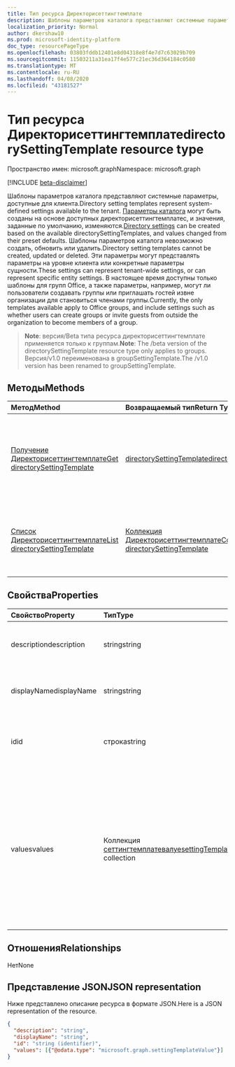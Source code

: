 ```yaml
---
title: Тип ресурса Директорисеттингтемплате
description: Шаблоны параметров каталога представляют системные параметры, доступные для клиента.
localization_priority: Normal
author: dkershaw10
ms.prod: microsoft-identity-platform
doc_type: resourcePageType
ms.openlocfilehash: 03803fddb12401e8d04318e8f4e7d7c63029b709
ms.sourcegitcommit: 11503211a31ea17f4e577c21ec36d364184c0580
ms.translationtype: MT
ms.contentlocale: ru-RU
ms.lasthandoff: 04/08/2020
ms.locfileid: "43181527"
---
```

# <a name="directorysettingtemplate-resource-type"></a><span data-ttu-id="fb567-103">Тип ресурса Директорисеттингтемплате</span><span class="sxs-lookup"><span data-stu-id="fb567-103">directorySettingTemplate resource type</span></span>

<span data-ttu-id="fb567-104">Пространство имен: microsoft.graph</span><span class="sxs-lookup"><span data-stu-id="fb567-104">Namespace: microsoft.graph</span></span>

[!INCLUDE [beta-disclaimer](../../includes/beta-disclaimer.md)]

<span data-ttu-id="fb567-105">Шаблоны параметров каталога представляют системные параметры, доступные для клиента.</span><span class="sxs-lookup"><span data-stu-id="fb567-105">Directory setting templates represent system-defined settings available to the tenant.</span></span> <span data-ttu-id="fb567-106">[Параметры каталога](directorysetting.md) могут быть созданы на основе доступных директорисеттингтемплатес, и значения, заданные по умолчанию, изменяются.</span><span class="sxs-lookup"><span data-stu-id="fb567-106">[Directory settings](directorysetting.md) can be created based on the available directorySettingTemplates, and values changed from their preset defaults.</span></span> <span data-ttu-id="fb567-107">Шаблоны параметров каталога невозможно создать, обновить или удалить.</span><span class="sxs-lookup"><span data-stu-id="fb567-107">Directory setting templates cannot be created, updated or deleted.</span></span> <span data-ttu-id="fb567-108">Эти параметры могут представлять параметры на уровне клиента или конкретные параметры сущности.</span><span class="sxs-lookup"><span data-stu-id="fb567-108">These settings can represent tenant-wide settings, or can represent specific entity settings.</span></span>  <span data-ttu-id="fb567-109">В настоящее время доступны только шаблоны для групп Office, а также параметры, например, могут ли пользователи создавать группы или приглашать гостей извне организации для становиться членами группы.</span><span class="sxs-lookup"><span data-stu-id="fb567-109">Currently, the only templates available apply to Office groups, and include settings such as whether users can create groups or invite guests from outside the organization to become members of a group.</span></span>

> <span data-ttu-id="fb567-110">**Note**: версия/Beta типа ресурса директорисеттингтемплате применяется только к группам.</span><span class="sxs-lookup"><span data-stu-id="fb567-110">**Note**: The /beta version of the directorySettingTemplate resource type only applies to groups.</span></span> <span data-ttu-id="fb567-111">Версия/v1.0 переименована в groupSettingTemplate.</span><span class="sxs-lookup"><span data-stu-id="fb567-111">The /v1.0 version has been renamed to groupSettingTemplate.</span></span>

## <a name="methods"></a><span data-ttu-id="fb567-112">Методы</span><span class="sxs-lookup"><span data-stu-id="fb567-112">Methods</span></span>

| <span data-ttu-id="fb567-113">Метод</span><span class="sxs-lookup"><span data-stu-id="fb567-113">Method</span></span>           | <span data-ttu-id="fb567-114">Возвращаемый тип</span><span class="sxs-lookup"><span data-stu-id="fb567-114">Return Type</span></span>    |<span data-ttu-id="fb567-115">Описание</span><span class="sxs-lookup"><span data-stu-id="fb567-115">Description</span></span>|
|:---------------|:--------|:----------|
|[<span data-ttu-id="fb567-116">Получение Директорисеттингтемплате</span><span class="sxs-lookup"><span data-stu-id="fb567-116">Get directorySettingTemplate</span></span>](../api/directorysettingtemplate-get.md) | [<span data-ttu-id="fb567-117">directorySettingTemplate</span><span class="sxs-lookup"><span data-stu-id="fb567-117">directorySettingTemplate</span></span>](directorysettingtemplate.md) |<span data-ttu-id="fb567-118">Чтение определенных свойств одного из системных объектов Директорисеттингтемплате, определенных системой.</span><span class="sxs-lookup"><span data-stu-id="fb567-118">Read the specific properties of one of the system defined directorySettingTemplate objects.</span></span>|
|[<span data-ttu-id="fb567-119">Список Директорисеттингтемплате</span><span class="sxs-lookup"><span data-stu-id="fb567-119">List directorySettingTemplate</span></span>](../api/directorysettingtemplate-list.md) | [<span data-ttu-id="fb567-120">Коллекция Директорисеттингтемплате</span><span class="sxs-lookup"><span data-stu-id="fb567-120">Collection of directorySettingTemplate</span></span>](directorysettingtemplate.md) |<span data-ttu-id="fb567-121">Перечисление всех объектов Директорисеттингтемплате, определенных системой.</span><span class="sxs-lookup"><span data-stu-id="fb567-121">List all of the system defined directorySettingTemplate objects.</span></span>|

## <a name="properties"></a><span data-ttu-id="fb567-122">Свойства</span><span class="sxs-lookup"><span data-stu-id="fb567-122">Properties</span></span>
| <span data-ttu-id="fb567-123">Свойство</span><span class="sxs-lookup"><span data-stu-id="fb567-123">Property</span></span>     | <span data-ttu-id="fb567-124">Тип</span><span class="sxs-lookup"><span data-stu-id="fb567-124">Type</span></span>   |<span data-ttu-id="fb567-125">Описание</span><span class="sxs-lookup"><span data-stu-id="fb567-125">Description</span></span>|
|:---------------|:--------|:----------|
|<span data-ttu-id="fb567-126">description</span><span class="sxs-lookup"><span data-stu-id="fb567-126">description</span></span>|<span data-ttu-id="fb567-127">string</span><span class="sxs-lookup"><span data-stu-id="fb567-127">string</span></span>|<span data-ttu-id="fb567-128">Описание шаблона.</span><span class="sxs-lookup"><span data-stu-id="fb567-128">Description of the template.</span></span> <span data-ttu-id="fb567-129">Только для чтения.</span><span class="sxs-lookup"><span data-stu-id="fb567-129">Read-only.</span></span>|
|<span data-ttu-id="fb567-130">displayName</span><span class="sxs-lookup"><span data-stu-id="fb567-130">displayName</span></span>|<span data-ttu-id="fb567-131">string</span><span class="sxs-lookup"><span data-stu-id="fb567-131">string</span></span>|<span data-ttu-id="fb567-132">Отображаемое имя шаблона.</span><span class="sxs-lookup"><span data-stu-id="fb567-132">Display name of the template.</span></span> <span data-ttu-id="fb567-133">Только для чтения.</span><span class="sxs-lookup"><span data-stu-id="fb567-133">Read-only.</span></span> |
|<span data-ttu-id="fb567-134">id</span><span class="sxs-lookup"><span data-stu-id="fb567-134">id</span></span>|<span data-ttu-id="fb567-135">строка</span><span class="sxs-lookup"><span data-stu-id="fb567-135">string</span></span>| <span data-ttu-id="fb567-136">Уникальный идентификатор шаблона.</span><span class="sxs-lookup"><span data-stu-id="fb567-136">Unique identifier for the template.</span></span> <span data-ttu-id="fb567-137">Только для чтения.</span><span class="sxs-lookup"><span data-stu-id="fb567-137">Read-only.</span></span>|
|<span data-ttu-id="fb567-138">values</span><span class="sxs-lookup"><span data-stu-id="fb567-138">values</span></span>|<span data-ttu-id="fb567-139">Коллекция [сеттингтемплатевалуе](settingtemplatevalue.md)</span><span class="sxs-lookup"><span data-stu-id="fb567-139">[settingTemplateValue](settingtemplatevalue.md) collection</span></span>| <span data-ttu-id="fb567-140">Коллекция Settingtemplatevalue, в которой перечислены набор доступных параметров, значения по умолчанию и типы, которые составляют этот шаблон.</span><span class="sxs-lookup"><span data-stu-id="fb567-140">Collection of settingTemplateValues that list the set of available settings, defaults and types that make up this template.</span></span>  <span data-ttu-id="fb567-141">Только для чтения.</span><span class="sxs-lookup"><span data-stu-id="fb567-141">Read-only.</span></span> |

## <a name="relationships"></a><span data-ttu-id="fb567-142">Отношения</span><span class="sxs-lookup"><span data-stu-id="fb567-142">Relationships</span></span>
<span data-ttu-id="fb567-143">Нет</span><span class="sxs-lookup"><span data-stu-id="fb567-143">None</span></span>


## <a name="json-representation"></a><span data-ttu-id="fb567-144">Представление JSON</span><span class="sxs-lookup"><span data-stu-id="fb567-144">JSON representation</span></span>

<span data-ttu-id="fb567-145">Ниже представлено описание ресурса в формате JSON.</span><span class="sxs-lookup"><span data-stu-id="fb567-145">Here is a JSON representation of the resource.</span></span>

<!-- {
  "blockType": "resource",
  "optionalProperties": [

  ],
  "@odata.type": "microsoft.graph.directorySettingTemplate"
}-->

```json
{
  "description": "string",
  "displayName": "string",
  "id": "string (identifier)",
  "values": [{"@odata.type": "microsoft.graph.settingTemplateValue"}]
}

```

<!-- uuid: 8fcb5dbc-d5aa-4681-8e31-b001d5168d79
2015-10-25 14:57:30 UTC -->
<!--
{
  "type": "#page.annotation",
  "description": "directorySettingTemplate resource",
  "keywords": "",
  "section": "documentation",
  "tocPath": "",
  "suppressions": []
}
-->
